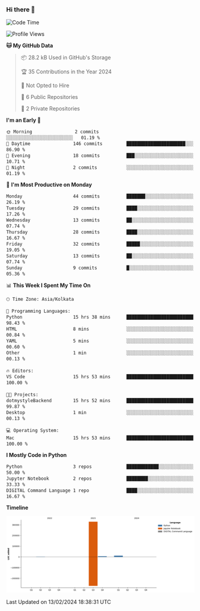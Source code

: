 ### Hi there 👋
<!--START_SECTION:waka-->
![Code Time](http://img.shields.io/badge/Code%20Time-66%20hrs%2045%20mins-blue)

![Profile Views](http://img.shields.io/badge/Profile%20Views-0-blue)

**🐱 My GitHub Data** 

> 📦 28.2 kB Used in GitHub's Storage 
 > 
> 🏆 35 Contributions in the Year 2024
 > 
> 🚫 Not Opted to Hire
 > 
> 📜 6 Public Repositories 
 > 
> 🔑 2 Private Repositories 
 > 
**I'm an Early 🐤** 

```text
🌞 Morning                2 commits           ░░░░░░░░░░░░░░░░░░░░░░░░░   01.19 % 
🌆 Daytime                146 commits         ██████████████████████░░░   86.90 % 
🌃 Evening                18 commits          ███░░░░░░░░░░░░░░░░░░░░░░   10.71 % 
🌙 Night                  2 commits           ░░░░░░░░░░░░░░░░░░░░░░░░░   01.19 % 
```
📅 **I'm Most Productive on Monday** 

```text
Monday                   44 commits          ███████░░░░░░░░░░░░░░░░░░   26.19 % 
Tuesday                  29 commits          ████░░░░░░░░░░░░░░░░░░░░░   17.26 % 
Wednesday                13 commits          ██░░░░░░░░░░░░░░░░░░░░░░░   07.74 % 
Thursday                 28 commits          ████░░░░░░░░░░░░░░░░░░░░░   16.67 % 
Friday                   32 commits          █████░░░░░░░░░░░░░░░░░░░░   19.05 % 
Saturday                 13 commits          ██░░░░░░░░░░░░░░░░░░░░░░░   07.74 % 
Sunday                   9 commits           █░░░░░░░░░░░░░░░░░░░░░░░░   05.36 % 
```


📊 **This Week I Spent My Time On** 

```text
🕑︎ Time Zone: Asia/Kolkata

💬 Programming Languages: 
Python                   15 hrs 38 mins      █████████████████████████   98.43 % 
HTML                     8 mins              ░░░░░░░░░░░░░░░░░░░░░░░░░   00.84 % 
YAML                     5 mins              ░░░░░░░░░░░░░░░░░░░░░░░░░   00.60 % 
Other                    1 min               ░░░░░░░░░░░░░░░░░░░░░░░░░   00.13 % 

🔥 Editors: 
VS Code                  15 hrs 53 mins      █████████████████████████   100.00 % 

🐱‍💻 Projects: 
dotmystyleBackend        15 hrs 52 mins      █████████████████████████   99.87 % 
Desktop                  1 min               ░░░░░░░░░░░░░░░░░░░░░░░░░   00.13 % 

💻 Operating System: 
Mac                      15 hrs 53 mins      █████████████████████████   100.00 % 
```

**I Mostly Code in Python** 

```text
Python                   3 repos             ████████████░░░░░░░░░░░░░   50.00 % 
Jupyter Notebook         2 repos             ████████░░░░░░░░░░░░░░░░░   33.33 % 
DIGITAL Command Language 1 repo              ████░░░░░░░░░░░░░░░░░░░░░   16.67 % 
```



**Timeline**

![Lines of Code chart](https://raw.githubusercontent.com/Karishma1510/Karishma1510/main/assets/bar_graph.png)


 Last Updated on 13/02/2024 18:38:31 UTC
<!--END_SECTION:waka-->
